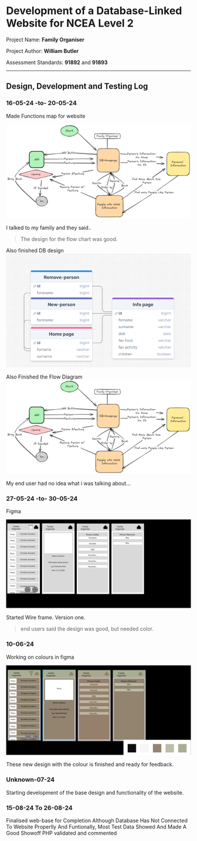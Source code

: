 # Development of a Database-Linked Website for NCEA Level 2

Project Name: **Family Organiser**

Project Author: **William Butler**

Assessment Standards: **91892** and **91893**


-------------------------------------------------

## Design, Development and Testing Log

### 16-05-24 -to- 20-05-24

Made Functions map for website

![Alt text](images/Untitled-2024-05-16-1429.png)

I talked to my family and they said..

>The design for the flow chart was good.

Also finished DB design
![Alt text](images/MYSQLV1.png)

Also Finished the Flow Diagram 
![Alt text](images/Untitled-2024-05-16-1429.png)

My end user had no idea what i was talking about...
### 27-05-24 -to- 30-05-24

Figma

![Alt text](images/image-1.png)

Started Wire frame. Version one.

> end users said the design was good, but needed color.
### 10-06-24

Working on colours in figma

![Alt text](<images/Figma-colour V1.png>)

These new design with the colour is finished and ready for feedback.

### Unknown-07-24

Starting development of the base design and functionality of the website.

### 15-08-24 To 26-08-24

Finalised web-base for Completion
Although Database Has Not Connected To Website Properlly And Funtionally, Most Test Data Showed And Made A Good Showoff
PHP validated and commented
